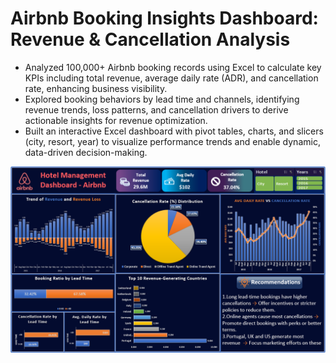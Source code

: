 # Airbnb Booking Insights Dashboard: Revenue & Cancellation Analysis	

- Analyzed 100,000+ Airbnb booking records using Excel to calculate key KPIs including total revenue, average daily rate (ADR), and cancellation rate, enhancing business visibility.
- Explored booking behaviors by lead time and channels, identifying revenue trends, loss patterns, and cancellation drivers to derive actionable insights for revenue optimization.
- Built an interactive Excel dashboard with pivot tables, charts, and slicers (city, resort, year) to visualize performance trends and enable dynamic, data-driven decision-making.

![Dashboard](./Hotel_Dashboard.png)
